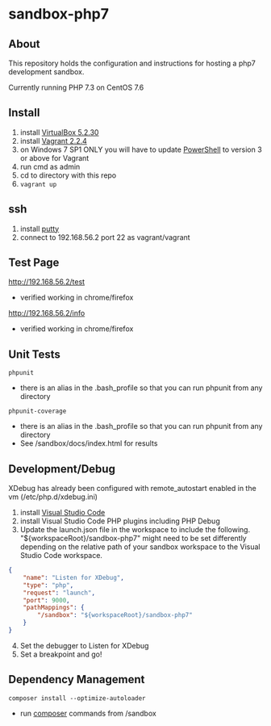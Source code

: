 # sandbox-php7

## About

This repository holds the configuration and instructions for hosting a php7 development sandbox.

Currently running PHP 7.3 on CentOS 7.6

## Install

1. install [VirtualBox 5.2.30](https://www.virtualbox.org/)
2. install [Vagrant 2.2.4](https://www.vagrantup.com/)
3. on Windows 7 SP1 ONLY you will have to update [PowerShell](https://docs.microsoft.com/en-us/powershell/scripting/setup/installing-windows-powershell?view=powershell-6) to version 3 or above for Vagrant
4. run cmd as admin
5. cd to directory with this repo
6. `vagrant up`

## ssh

1. install [putty](https://www.putty.org/)
2. connect to 192.168.56.2 port 22 as vagrant/vagrant

## Test Page

http://192.168.56.2/test
- verified working in chrome/firefox

http://192.168.56.2/info
- verified working in chrome/firefox

## Unit Tests

`phpunit`
- there is an alias in the .bash_profile so that you can run phpunit from any directory

`phpunit-coverage` 
- there is an alias in the .bash_profile so that you can run phpunit from any directory
- See /sandbox/docs/index.html for results

## Development/Debug

XDebug has already been configured with remote_autostart enabled in the vm (/etc/php.d/xdebug.ini)

1. install [Visual Studio Code](https://code.visualstudio.com/)
2. install Visual Studio Code PHP plugins including PHP Debug
3. Update the launch.json file in the workspace to include the following. "${workspaceRoot}/sandbox-php7" might need to be set differently depending on the relative path of your sandbox workspace to the Visual Studio Code workspace.
```JSON
{
	"name": "Listen for XDebug",
	"type": "php",
	"request": "launch",
	"port": 9000,
	"pathMappings": {
		"/sandbox": "${workspaceRoot}/sandbox-php7"
	}
}
```
4. Set the debugger to Listen for XDebug
5. Set a breakpoint and go!

## Dependency Management

`composer install --optimize-autoloader`
- run [composer](https://getcomposer.org/) commands from /sandbox
